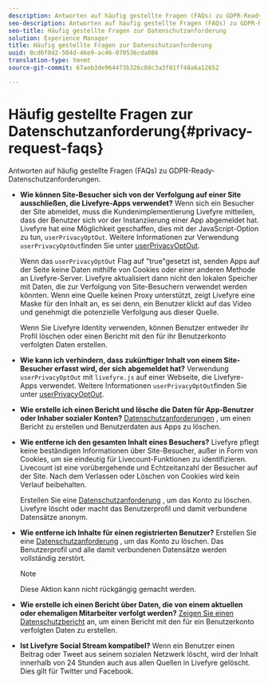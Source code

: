 ```yaml
---
description: Antworten auf häufig gestellte Fragen (FAQs) zu GDPR-Ready-Datenschutzanforderungen.
seo-description: Antworten auf häufig gestellte Fragen (FAQs) zu GDPR-Ready-Datenschutzanforderungen.
seo-title: Häufig gestellte Fragen zur Datenschutzanforderung
solution: Experience Manager
title: Häufig gestellte Fragen zur Datenschutzanforderung
uuid: 0cd6f0d2-504d-46e9-ac46-070536cda086
translation-type: tm+mt
source-git-commit: 67aeb3de964473b326c88c3a3f81ff48a6a12652

---
```



# Häufig gestellte Fragen zur Datenschutzanforderung{#privacy-request-faqs}

Antworten auf häufig gestellte Fragen (FAQs) zu GDPR-Ready-Datenschutzanforderungen.

* **Wie können Site-Besucher sich von der Verfolgung auf einer Site ausschließen, die Livefyre-Apps verwendet?** Wenn sich ein Besucher der Site abmeldet, muss die Kundenimplementierung Livefyre mitteilen, dass der Benutzer sich vor der Instanziierung einer App abgemeldet hat. Livefyre hat eine Möglichkeit geschaffen, dies mit der JavaScript-Option zu tun, `userPrivacyOptOut`. Weitere Informationen zur Verwendung `userPrivacyOptOut`finden Sie unter [userPrivacyOptOut](/help/using/c-settings-other/c-gdpr-compliance/c-userprivacyoptout.md).

   Wenn das `userPrivacyOptOut` Flag auf "true"gesetzt ist, senden Apps auf der Seite keine Daten mithilfe von Cookies oder einer anderen Methode an Livefyre-Server. Livefyre aktualisiert dann nicht den lokalen Speicher mit Daten, die zur Verfolgung von Site-Besuchern verwendet werden könnten. Wenn eine Quelle keinen Proxy unterstützt, zeigt Livefyre eine Maske für den Inhalt an, es sei denn, ein Benutzer klickt auf das Video und genehmigt die potenzielle Verfolgung aus dieser Quelle.

   Wenn Sie Livefyre Identity verwenden, können Benutzer entweder ihr Profil löschen oder einen Bericht mit den für ihr Benutzerkonto verfolgten Daten erstellen.

* **Wie kann ich verhindern, dass zukünftiger Inhalt von einem Site-Besucher erfasst wird, der sich abgemeldet hat?** Verwendung `userPrivacyOptOut` mit `livefyre.js` auf einer Webseite, die Livefyre-Apps verwendet. Weitere Informationen `userPrivacyOptOut`finden Sie unter [userPrivacyOptOut](/help/using/c-settings-other/c-gdpr-compliance/c-userprivacyoptout.md).

* **Wie erstelle ich einen Bericht und lösche die Daten für App-Benutzer oder Inhaber sozialer Konten?** [Datenschutzanforderungen](../../c-settings-other/c-gdpr-compliance/c-privacy-requests.md#c_privacy_requests) , um einen Bericht zu erstellen und Benutzerdaten aus Apps zu löschen.

* **Wie entferne ich den gesamten Inhalt eines Besuchers?** Livefyre pflegt keine beständigen Informationen über Site-Besucher, außer in Form von Cookies, um sie eindeutig für Livecount-Funktionen zu identifizieren. Livecount ist eine vorübergehende und Echtzeitanzahl der Besucher auf der Site. Nach dem Verlassen oder Löschen von Cookies wird kein Verlauf beibehalten.

   Erstellen Sie eine [Datenschutzanforderung](../../c-settings-other/c-gdpr-compliance/c-privacy-requests.md#c_privacy_requests) , um das Konto zu löschen. Livefyre löscht oder macht das Benutzerprofil und damit verbundene Datensätze anonym.

* **Wie entferne ich Inhalte für einen registrierten Benutzer?** Erstellen Sie eine [Datenschutzanforderung](../../c-settings-other/c-gdpr-compliance/c-privacy-requests.md#c_privacy_requests) , um das Konto zu löschen. Das Benutzerprofil und alle damit verbundenen Datensätze werden vollständig zerstört.

   >[!NOTE]
   >
   >Diese Aktion kann nicht rückgängig gemacht werden.

* **Wie erstelle ich einen Bericht über Daten, die von einem aktuellen oder ehemaligen Mitarbeiter verfolgt werden?** [Zeigen Sie einen Datenschutzbericht](../../c-settings-other/c-gdpr-compliance/c-view-a-privacy-report.md#c_view_a_privacy_report) an, um einen Bericht mit den für ein Benutzerkonto verfolgten Daten zu erstellen.

* **Ist Livefyre Social Stream kompatibel?** Wenn ein Benutzer einen Beitrag oder Tweet aus seinem sozialen Netzwerk löscht, wird der Inhalt innerhalb von 24 Stunden auch aus allen Quellen in Livefyre gelöscht. Dies gilt für Twitter und Facebook.

